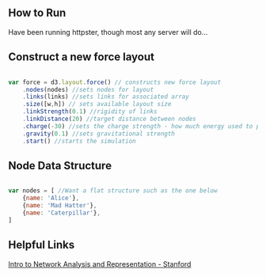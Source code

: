 
## How to Run

Have been running httpster, though most any server will do...

## Construct a new force layout

```javascript

var force = d3.layout.force() // constructs new force layout
	.nodes(nodes) //sets nodes for layout
	.links(links) //sets links for associated array
	.size([w,h]) // sets available layout size
	.linkStrength(0.1) //rigidity of links
	.linkDistance(20) //target distance between nodes
	.charge(-30) //sets the charge strength - how much energy used to pull apart
	.gravity(0.1) //sets gravitational strength
	.start() //starts the simulation

```

## Node Data Structure


```javascript

var nodes = [ //Want a flat structure such as the one below
	{name: 'Alice'},
	{name: 'Mad Hatter'},
	{name: 'Caterpillar'},
]

```


## Helpful Links
[Intro to Network Analysis and Representation - Stanford](http://dhs.stanford.edu/dh/networks/)
